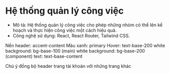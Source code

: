 # Hệ thống quản lý công việc
- Mô tả: Hệ thống quản lý công việc cho phép những nhóm có thể lên kế hoạch và thực hiện công việc một cách hiệu quả.
- Công nghệ sử dụng: React, React Router, Tailwind CSS.

Nền header: accent-content
Màu xanh: primary
Hover: text-base-200
white background: bg-base-100 (main)
white background: bg-base-200 (component)
text: text-base-content

Chú ý đồng bộ header trang tài khoản với những trang khác
